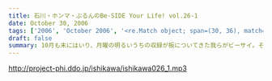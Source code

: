 ```yaml
---
title: 石川・ホンマ・ぶるんのBe-SIDE Your Life! vol.26-1
date: October 30, 2006
tags: ['2006', 'October 2006', '<re.Match object; span=(30, 36), match='vol.26'>']
draft: false
summary: 10月も末にはいり、月曜の明るいうちの収録が板についてきた我らがビーサイ。そんなあ、冒頭はなにかと毎回毎回行われている「重大発表」がありますのでお聴き逃しなく！（何かと重大にしたがるSaga．．．）そして、二本目は早稲田祭にカンするお知らせもあるから続けて聴いてちょーだいね！↑NAMAE
---
```


http://project-phi.ddo.jp/ishikawa/ishikawa026_1.mp3
